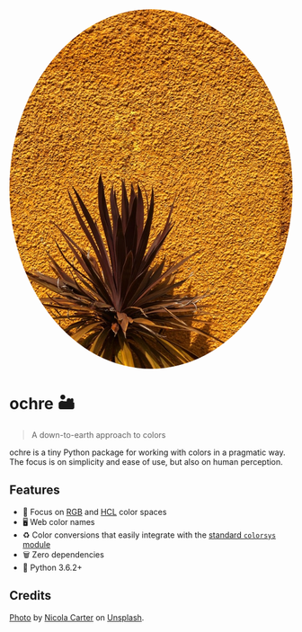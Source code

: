 <img src="banner.jpg" alt="ochre" style="width:640px; height:640px; object-fit: fill; border-radius: 100%;" />

# ochre 🏜️

> A down-to-earth approach to colors

ochre is a tiny Python package for working with colors in a pragmatic way. The
focus is on simplicity and ease of use, but also on human perception.

## Features

-   🎨 Focus on [RGB](https://en.wikipedia.org/wiki/RGB_color_model) and
    [HCL](https://en.wikipedia.org/wiki/HCL_color_space) color spaces
-   🖥️ Web color names
-   ♻️ Color conversions that easily integrate with the
    [standard `colorsys` module](https://docs.python.org/3/library/colorsys.html)
-   🗑️ Zero dependencies
-   🐍 Python 3.6.2+

## Credits

[Photo](banner.jpg) by
[Nicola Carter](https://unsplash.com/@ncarterwilts?utm_source=unsplash&utm_medium=referral&utm_content=creditCopyText)
on
[Unsplash](https://unsplash.com/?utm_source=unsplash&utm_medium=referral&utm_content=creditCopyText).
